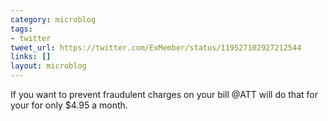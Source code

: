 ```yaml
---
category: microblog
tags:
- twitter
tweet_url: https://twitter.com/ExMember/status/119527102927212544
links: []
layout: microblog
---
```

If you want to prevent fraudulent charges on your bill @ATT will do that for your for only $4.95 a month.
